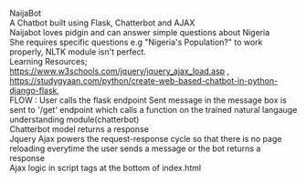 NaijaBot
<br/>
A Chatbot built using Flask, Chatterbot and AJAX
<br/>
Naijabot loves pidgin and can answer simple questions about Nigeria
<br/>
She requires specific questions e.g "Nigeria's Population?" to work properly, NLTK module isn't perfect.
<br/>
Learning Resources; https://www.w3schools.com/jquery/jquery_ajax_load.asp ,
<br/>https://studygyaan.com/python/create-web-based-chatbot-in-python-django-flask, 
<br/>
FLOW :
User calls the flask endpoint 
Sent message in the message box is sent to '/get' endpoint which calls a function on the trained natural langauge understanding module(chatterbot)
<br/>
Chatterbot model returns a response
<br/>
Jquery Ajax powers the request-response cycle so that there is no page reloading everytime the user sends a message or the bot returns a response
<br/>
Ajax logic in script tags at the bottom of index.html
